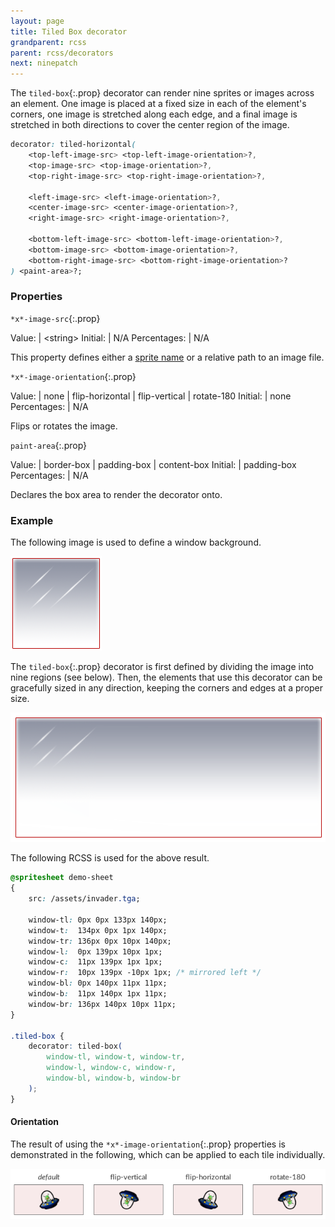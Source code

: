 ```yaml
---
layout: page
title: Tiled Box decorator
grandparent: rcss
parent: rcss/decorators
next: ninepatch
---
```


The `tiled-box`{:.prop} decorator can render nine sprites or images across an element. One image is placed at a fixed size in each of the element's corners, one image is stretched along each edge, and a final image is stretched in both directions to cover the center region of the image.

```css
decorator: tiled-horizontal(
	<top-left-image-src> <top-left-image-orientation>?,
	<top-image-src> <top-image-orientation>?,
	<top-right-image-src> <top-right-image-orientation>?,

	<left-image-src> <left-image-orientation>?,
	<center-image-src> <center-image-orientation>?,
	<right-image-src> <right-image-orientation>?,

	<bottom-left-image-src> <bottom-left-image-orientation>?,
	<bottom-image-src> <bottom-image-orientation>?,
	<bottom-right-image-src> <bottom-right-image-orientation>?
) <paint-area>?;
```


### Properties


`*x*-image-src`{:.prop}

Value: | \<string\>
Initial: | N/A
Percentages: | N/A

This property defines either a [sprite name](../sprite_sheets.html) or a relative path to an image file.

`*x*-image-orientation`{:.prop}

Value: | none \| flip-horizontal \| flip-vertical \| rotate-180
Initial: | none
Percentages: | N/A

Flips or rotates the image.

`paint-area`{:.prop}

Value: | border-box \| padding-box \| content-box
Initial: | padding-box
Percentages: | N/A

Declares the box area to render the decorator onto.


### Example

The following image is used to define a window background.

![Tiled box window](../../../assets/images/decorators/tiled-box-window.png)

The `tiled-box`{:.prop} decorator is first defined by dividing the image into nine regions (see below). Then, the elements that use this decorator can be gracefully sized in any direction, keeping the corners and edges at a proper size.

![Tiled box window](../../../assets/images/decorators/tiled-box.png)

The following RCSS is used for the above result.

```css
@spritesheet demo-sheet
{
	src: /assets/invader.tga;

	window-tl: 0px 0px 133px 140px;
	window-t:  134px 0px 1px 140px;
	window-tr: 136px 0px 10px 140px;
	window-l:  0px 139px 10px 1px;
	window-c:  11px 139px 1px 1px;
	window-r:  10px 139px -10px 1px; /* mirrored left */
	window-bl: 0px 140px 11px 11px;
	window-b:  11px 140px 1px 11px;
	window-br: 136px 140px 10px 11px;
}

.tiled-box {
	decorator: tiled-box(
		window-tl, window-t, window-tr,
		window-l, window-c, window-r,
		window-bl, window-b, window-br
	);
}
```


#### Orientation

The result of using the `*x*-image-orientation`{:.prop} properties is demonstrated in the following, which can be applied to each tile individually.

![image-orientation.png](../../../assets/images/decorators/image-orientation.png)
